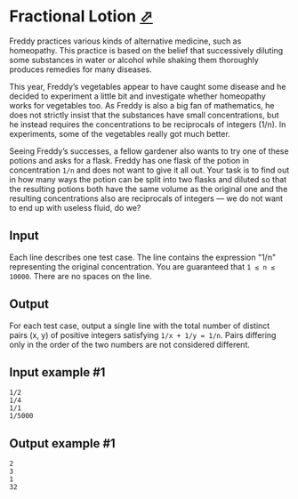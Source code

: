 # Fractional Lotion [⬀](https://www.e-olymp.com/en/problems/6613)
Freddy practices various kinds of alternative medicine, such as homeopathy. This practice is based on the belief that successively diluting some substances in water or alcohol while shaking them thoroughly produces remedies for many diseases.

This year, Freddy’s vegetables appear to have caught some disease and he decided to experiment a little bit and investigate whether homeopathy works for vegetables too. As Freddy is also a big fan of mathematics, he does not strictly insist that the substances have small concentrations, but he instead requires the concentrations to be reciprocals of integers (1/n). In experiments, some of the vegetables really got much better.

Seeing Freddy’s successes, a fellow gardener also wants to try one of these potions and asks for a flask. Freddy has one flask of the potion in concentration `1/n` and does not want to give it all out. Your task is to find out in how many ways the potion can be split into two flasks and diluted so that the resulting potions both have the same volume as the original one and the resulting concentrations also are reciprocals of integers — we do not want to end up with useless fluid, do we?

## Input
Each line describes one test case. The line contains the expression "1/n" representing the original concentration. You are guaranteed that `1 ≤ n ≤ 10000`. There are no spaces on the line.

## Output
For each test case, output a single line with the total number of distinct pairs (x, y) of positive integers satisfying `1/x + 1/y = 1/n`. Pairs differing only in the order of the two numbers are not considered different.

## Input example #1
```
1/2
1/4
1/1
1/5000
```

## Output example #1
```
2
3
1
32
```

